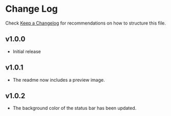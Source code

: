 # Change Log

Check [Keep a Changelog](http://keepachangelog.com/) for recommendations on how to structure this file.

## v1.0.0
- Initial release

## v1.0.1
- The readme now includes a preview image.

## v1.0.2
- The background color of the status bar has been updated.
